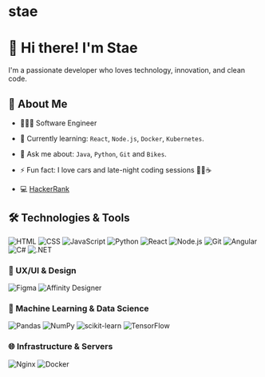 # stae

# 👋 Hi there! I'm Stae

I'm a passionate developer who loves technology, innovation, and clean code.


## 🚀 About Me

- 🧑🏻‍💻 Software Engineer
- 🧠 Currently learning: `React`, `Node.js`, `Docker`, `Kubernetes`.
- 💬 Ask me about: `Java`, `Python`, `Git` and `Bikes`.
- ⚡ Fun fact: I love cars and late-night coding sessions 👨‍💻☕




- 💻 [HackerRank](https://www.hackerrank.com/omar_mendoza1)

## 🛠️ Technologies & Tools

![HTML](https://img.shields.io/badge/HTML-E34F26?style=for-the-badge&logo=html5&logoColor=fff)
![CSS](https://img.shields.io/badge/CSS-1572B6?style=for-the-badge&logo=css3)
![JavaScript](https://img.shields.io/badge/JavaScript-F7DF1E?style=for-the-badge&logo=javascript&logoColor=000)
![Python](https://img.shields.io/badge/Python-3776AB?style=for-the-badge&logo=python&logoColor=white)
![React](https://img.shields.io/badge/React-20232A?style=for-the-badge&logo=react&logoColor=61DAFB)
![Node.js](https://img.shields.io/badge/Node.js-339933?style=for-the-badge&logo=nodedotjs&logoColor=white)
![Git](https://img.shields.io/badge/Git-F05032?style=for-the-badge&logo=git&logoColor=fff)
![Angular](https://img.shields.io/badge/Angular-DD0031?style=for-the-badge&logo=angular&logoColor=fff)
![C#](https://img.shields.io/badge/C%23-239120?style=for-the-badge&logo=csharp&logoColor=fff)
![.NET](https://img.shields.io/badge/.NET-512BD4?style=for-the-badge&logo=.net&logoColor=fff)


### 🎨 UX/UI & Design

![Figma](https://img.shields.io/badge/Figma-F24E1E?style=for-the-badge&logo=figma&logoColor=white)
![Affinity Designer](https://img.shields.io/badge/Affinity%20Designer-1B72BE?style=for-the-badge)

### 🤖 Machine Learning & Data Science

![Pandas](https://img.shields.io/badge/Pandas-150458?style=for-the-badge&logo=pandas&logoColor=white)
![NumPy](https://img.shields.io/badge/NumPy-013243?style=for-the-badge&logo=numpy&logoColor=white)
![scikit-learn](https://img.shields.io/badge/scikit--learn-F7931E?style=for-the-badge&logo=scikit-learn&logoColor=white)
![TensorFlow](https://img.shields.io/badge/TensorFlow-FF6F00?style=for-the-badge&logo=tensorflow&logoColor=white)



### 🌐 Infrastructure & Servers

![Nginx](https://img.shields.io/badge/Nginx-009639?style=for-the-badge&logo=nginx&logoColor=white)
![Docker](https://img.shields.io/badge/Docker-2496ED?style=for-the-badge&logo=docker&logoColor=white)



